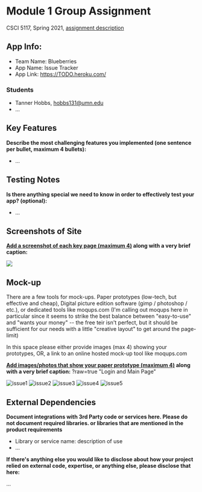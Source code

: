 # Module 1 Group Assignment

CSCI 5117, Spring 2021, [assignment description](https://canvas.umn.edu/courses/217951/pages/project-1)

## App Info:

* Team Name: Blueberries
* App Name: Issue Tracker
* App Link: <https://TODO.heroku.com/>

### Students

* Tanner Hobbs, hobbs131@umn.edu
* ...


## Key Features

**Describe the most challenging features you implemented
(one sentence per bullet, maximum 4 bullets):**

* ...

## Testing Notes

**Is there anything special we need to know in order to effectively test your app? (optional):**

* ...


## Screenshots of Site

**[Add a screenshot of each key page (maximum 4)](https://stackoverflow.com/questions/10189356/how-to-add-screenshot-to-readmes-in-github-repository)
along with a very brief caption:**

![](https://media.giphy.com/media/o0vwzuFwCGAFO/giphy.gif)


## Mock-up 

There are a few tools for mock-ups. Paper prototypes (low-tech, but effective and cheap), Digital picture edition software (gimp / photoshop / etc.), or dedicated tools like moqups.com (I'm calling out moqups here in particular since it seems to strike the best balance between "easy-to-use" and "wants your money" -- the free teir isn't perfect, but it should be sufficient for our needs with a little "creative layout" to get around the page-limit)

In this space please either provide images (max 4) showing your prototypes, OR, a link to an online hosted mock-up tool like moqups.com

**[Add images/photos that show your paper prototype (maximum 4)](https://stackoverflow.com/questions/10189356/how-to-add-screenshot-to-readmes-in-github-repository) along with a very brief caption:**
?raw=true "Login and Main Page"

![issue1](https://user-images.githubusercontent.com/60115853/108277032-5c934b00-713e-11eb-984f-348855bfed6f.png?raw=true "Login and Main Page")
![issue2](https://user-images.githubusercontent.com/60115853/108277160-96645180-713e-11eb-8d0e-f44798519866.png?raw=true "Delete Row and Not Logged in View")
![issue3](https://user-images.githubusercontent.com/60115853/108277243-b6941080-713e-11eb-8b88-b121a1fdd37b.png?raw=true "Search and Edit Row View")
![issue4](https://user-images.githubusercontent.com/60115853/108277316-da575680-713e-11eb-94d7-59dfc9a31a22.png?raw=true "Add Page and Main Page After Add View")
![issue5](https://user-images.githubusercontent.com/60115853/108277406-f8bd5200-713e-11eb-917d-540c84b9674d.png?raw=true "Issue Comment View")


## External Dependencies

**Document integrations with 3rd Party code or services here.
Please do not document required libraries. or libraries that are mentioned in the product requirements**

* Library or service name: description of use
* ...

**If there's anything else you would like to disclose about how your project
relied on external code, expertise, or anything else, please disclose that
here:**

...
